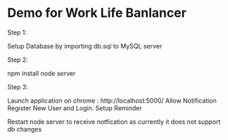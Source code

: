 # Demo for Work Life Banlancer

Step 1:

Setup Database by importing db.sql to MySQL server

Step 2:

npm install
node server

Step 3:

Launch application on chrome : http://localhost:5000/
Allow Notification
Register New User and Login.
Setup Reminder

Restart node server to receive notfication as currently it does not support db changes
